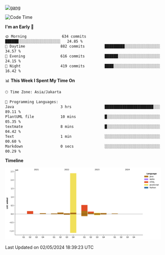 <!-- [<img src='https://dev.karakun.com/assets/posts/2018-09-16-jc-java-article/3duke_suspects.jpg' alt='java'>](https://github.com/yeahbutstill) -->
[<img src='https://asset-2.tstatic.net/tribunnewswiki/foto/bank/images/Mozart.jpg' alt='gang'>](https://github.com/yeahbutstill)

<!--START_SECTION:waka-->
![Code Time](http://img.shields.io/badge/Code%20Time-2%2C654%20hrs%207%20mins-blue)

**I'm an Early 🐤** 

```text
🌞 Morning                634 commits         ██████░░░░░░░░░░░░░░░░░░░   24.85 % 
🌆 Daytime                882 commits         █████████░░░░░░░░░░░░░░░░   34.57 % 
🌃 Evening                616 commits         ██████░░░░░░░░░░░░░░░░░░░   24.15 % 
🌙 Night                  419 commits         ████░░░░░░░░░░░░░░░░░░░░░   16.42 % 
```


📊 **This Week I Spent My Time On** 

```text
🕑︎ Time Zone: Asia/Jakarta

💬 Programming Languages: 
Java                     3 hrs               ██████████████████████░░░   89.11 % 
PlantUML file            10 mins             █░░░░░░░░░░░░░░░░░░░░░░░░   05.35 % 
textmate                 8 mins              █░░░░░░░░░░░░░░░░░░░░░░░░   04.42 % 
Text                     1 min               ░░░░░░░░░░░░░░░░░░░░░░░░░   00.60 % 
Markdown                 0 secs              ░░░░░░░░░░░░░░░░░░░░░░░░░   00.29 % 
```

**Timeline**

![Lines of Code chart](https://raw.githubusercontent.com/yeahbutstill/yeahbutstill/main/assets/bar_graph.png)


 Last Updated on 02/05/2024 18:39:23 UTC
<!--END_SECTION:waka-->
